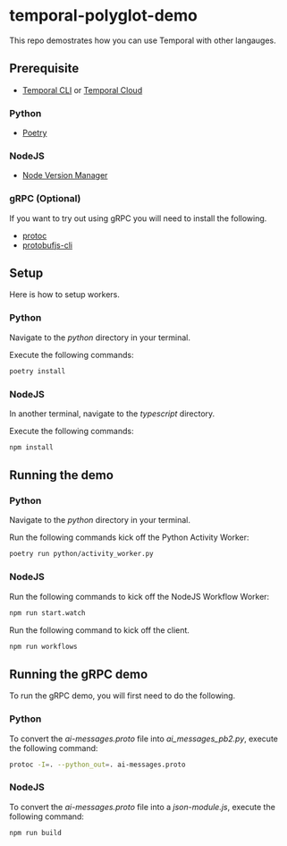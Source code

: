 # temporal-polyglot-demo

This repo demostrates how you can use Temporal with other langauges.

## Prerequisite

- [Temporal CLI](https://github.com/temporalio/cli) or [Temporal Cloud](https://pages.temporal.io/cloud-early-access)

### Python

- [Poetry](https://python-poetry.org/docs/#installation)

### NodeJS

- [Node Version Manager](https://github.com/nvm-sh/nvm?tab=readme-ov-file#installing-and-updating)

### gRPC (Optional)

If you want to try out using gRPC you will need to install the following.

- [protoc](https://grpc.io/docs/protoc-installation/)
- [protobufjs-cli](https://github.com/protobufjs/protobuf.js/tree/master?tab=readme-ov-file#installation)

## Setup

Here is how to setup workers.

### Python

Navigate to the *python* directory in your terminal. 

Execute the following commands:

```sh
poetry install
```

### NodeJS

In another terminal, navigate to the *typescript* directory. 

Execute the following commands:

```sh
npm install
```

## Running the demo

### Python

Navigate to the *python* directory in your terminal.

Run the following commands kick off the Python Activity Worker:

```sh
poetry run python/activity_worker.py
```

### NodeJS

Run the following commands to kick off the NodeJS Workflow Worker:

```sh
npm run start.watch
```

Run the following command to kick off the client.

```sh
npm run workflows
```

## Running the gRPC demo

To run the gRPC demo, you will first need to do the following.

### Python

To convert the *ai-messages.proto* file into *ai_messages_pb2.py*, execute the following command:

```sh
protoc -I=. --python_out=. ai-messages.proto
```

### NodeJS

To convert the *ai-messages.proto* file into a *json-module.js*, execute the following command:

```sh
npm run build
```
